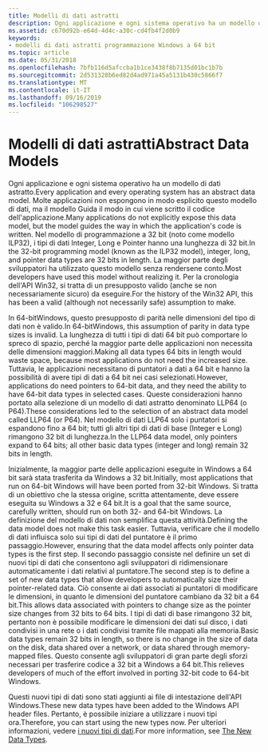 ```yaml
---
title: Modelli di dati astratti
description: Ogni applicazione e ogni sistema operativo ha un modello di dati astratto.
ms.assetid: c670d92b-e64d-4d4c-a30c-cd4fb4f2d0b9
keywords:
- modelli di dati astratti programmazione Windows a 64 bit
ms.topic: article
ms.date: 05/31/2018
ms.openlocfilehash: 7bfb116d5afccba1b1ce3438f8b7135d01bc1b7b
ms.sourcegitcommit: 2d531328b6ed82d4ad971a45a5131b430c5866f7
ms.translationtype: MT
ms.contentlocale: it-IT
ms.lasthandoff: 09/16/2019
ms.locfileid: "106298527"
---
```

# <a name="abstract-data-models"></a><span data-ttu-id="7ecc0-104">Modelli di dati astratti</span><span class="sxs-lookup"><span data-stu-id="7ecc0-104">Abstract Data Models</span></span>

<span data-ttu-id="7ecc0-105">Ogni applicazione e ogni sistema operativo ha un modello di dati astratto.</span><span class="sxs-lookup"><span data-stu-id="7ecc0-105">Every application and every operating system has an abstract data model.</span></span> <span data-ttu-id="7ecc0-106">Molte applicazioni non espongono in modo esplicito questo modello di dati, ma il modello Guida il modo in cui viene scritto il codice dell'applicazione.</span><span class="sxs-lookup"><span data-stu-id="7ecc0-106">Many applications do not explicitly expose this data model, but the model guides the way in which the application's code is written.</span></span> <span data-ttu-id="7ecc0-107">Nel modello di programmazione a 32 bit (noto come modello ILP32), i tipi di dati Integer, Long e Pointer hanno una lunghezza di 32 bit.</span><span class="sxs-lookup"><span data-stu-id="7ecc0-107">In the 32-bit programming model (known as the ILP32 model), integer, long, and pointer data types are 32 bits in length.</span></span> <span data-ttu-id="7ecc0-108">La maggior parte degli sviluppatori ha utilizzato questo modello senza rendersene conto.</span><span class="sxs-lookup"><span data-stu-id="7ecc0-108">Most developers have used this model without realizing it.</span></span> <span data-ttu-id="7ecc0-109">Per la cronologia dell'API Win32, si tratta di un presupposto valido (anche se non necessariamente sicuro) da eseguire.</span><span class="sxs-lookup"><span data-stu-id="7ecc0-109">For the history of the Win32 API, this has been a valid (although not necessarily safe) assumption to make.</span></span>

<span data-ttu-id="7ecc0-110">In 64-bitWindows, questo presupposto di parità nelle dimensioni del tipo di dati non è valido.</span><span class="sxs-lookup"><span data-stu-id="7ecc0-110">In 64-bitWindows, this assumption of parity in data type sizes is invalid.</span></span> <span data-ttu-id="7ecc0-111">La lunghezza di tutti i tipi di dati 64 bit può comportare lo spreco di spazio, perché la maggior parte delle applicazioni non necessita delle dimensioni maggiori.</span><span class="sxs-lookup"><span data-stu-id="7ecc0-111">Making all data types 64 bits in length would waste space, because most applications do not need the increased size.</span></span> <span data-ttu-id="7ecc0-112">Tuttavia, le applicazioni necessitano di puntatori a dati a 64 bit e hanno la possibilità di avere tipi di dati a 64 bit nei casi selezionati.</span><span class="sxs-lookup"><span data-stu-id="7ecc0-112">However, applications do need pointers to 64-bit data, and they need the ability to have 64-bit data types in selected cases.</span></span> <span data-ttu-id="7ecc0-113">Queste considerazioni hanno portato alla selezione di un modello di dati astratto denominato LLP64 (o P64).</span><span class="sxs-lookup"><span data-stu-id="7ecc0-113">These considerations led to the selection of an abstract data model called LLP64 (or P64).</span></span> <span data-ttu-id="7ecc0-114">Nel modello di dati LLP64 solo i puntatori si espandono fino a 64 bit; tutti gli altri tipi di dati di base (Integer e Long) rimangono 32 bit di lunghezza.</span><span class="sxs-lookup"><span data-stu-id="7ecc0-114">In the LLP64 data model, only pointers expand to 64 bits; all other basic data types (integer and long) remain 32 bits in length.</span></span>

<span data-ttu-id="7ecc0-115">Inizialmente, la maggior parte delle applicazioni eseguite in Windows a 64 bit sarà stata trasferita da Windows a 32 bit.</span><span class="sxs-lookup"><span data-stu-id="7ecc0-115">Initially, most applications that run on 64-bit Windows will have been ported from 32-bit Windows.</span></span> <span data-ttu-id="7ecc0-116">Si tratta di un obiettivo che la stessa origine, scritta attentamente, deve essere eseguita su Windows a 32 e 64 bit.</span><span class="sxs-lookup"><span data-stu-id="7ecc0-116">It is a goal that the same source, carefully written, should run on both 32- and 64-bit Windows.</span></span> <span data-ttu-id="7ecc0-117">La definizione del modello di dati non semplifica questa attività.</span><span class="sxs-lookup"><span data-stu-id="7ecc0-117">Defining the data model does not make this task easier.</span></span> <span data-ttu-id="7ecc0-118">Tuttavia, verificare che il modello di dati influisca solo sui tipi di dati del puntatore è il primo passaggio.</span><span class="sxs-lookup"><span data-stu-id="7ecc0-118">However, ensuring that the data model affects only pointer data types is the first step.</span></span> <span data-ttu-id="7ecc0-119">Il secondo passaggio consiste nel definire un set di nuovi tipi di dati che consentono agli sviluppatori di ridimensionare automaticamente i dati relativi al puntatore.</span><span class="sxs-lookup"><span data-stu-id="7ecc0-119">The second step is to define a set of new data types that allow developers to automatically size their pointer-related data.</span></span> <span data-ttu-id="7ecc0-120">Ciò consente ai dati associati ai puntatori di modificare le dimensioni, in quanto le dimensioni del puntatore cambiano da 32 bit a 64 bit.</span><span class="sxs-lookup"><span data-stu-id="7ecc0-120">This allows data associated with pointers to change size as the pointer size changes from 32 bits to 64 bits.</span></span> <span data-ttu-id="7ecc0-121">I tipi di dati di base rimangono 32 bit, pertanto non è possibile modificare le dimensioni dei dati sul disco, i dati condivisi in una rete o i dati condivisi tramite file mappati alla memoria.</span><span class="sxs-lookup"><span data-stu-id="7ecc0-121">Basic data types remain 32 bits in length, so there is no change in the size of data on the disk, data shared over a network, or data shared through memory-mapped files.</span></span> <span data-ttu-id="7ecc0-122">Questo consente agli sviluppatori di gran parte degli sforzi necessari per trasferire codice a 32 bit a Windows a 64 bit.</span><span class="sxs-lookup"><span data-stu-id="7ecc0-122">This relieves developers of much of the effort involved in porting 32-bit code to 64-bit Windows.</span></span>

<span data-ttu-id="7ecc0-123">Questi nuovi tipi di dati sono stati aggiunti ai file di intestazione dell'API Windows.</span><span class="sxs-lookup"><span data-stu-id="7ecc0-123">These new data types have been added to the Windows API header files.</span></span> <span data-ttu-id="7ecc0-124">Pertanto, è possibile iniziare a utilizzare i nuovi tipi ora.</span><span class="sxs-lookup"><span data-stu-id="7ecc0-124">Therefore, you can start using the new types now.</span></span> <span data-ttu-id="7ecc0-125">Per ulteriori informazioni, vedere [i nuovi tipi di dati](the-new-data-types.md).</span><span class="sxs-lookup"><span data-stu-id="7ecc0-125">For more information, see [The New Data Types](the-new-data-types.md).</span></span>

 

 





